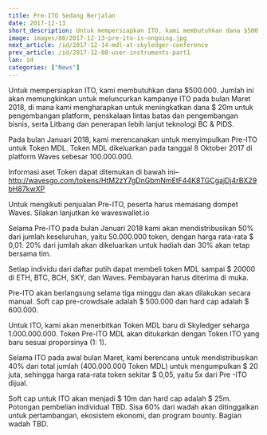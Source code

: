 ```yaml
---
title: Pre-ITO Sedang Berjalan
date: 2017-12-13
short_description: Untuk mempersiapkan ITO, kami membutuhkan dana $500.000.
image: images/80/2017-12-13-pre-ito-is-ongoing.jpg
next_article: /id/2017-12-14-mdl-at-skyledger-conference
prev_article: /id/2017-12-08-user-instruments-part1
lan: id
categories: ["News"]
---
```


Untuk mempersiapkan ITO, kami membutuhkan dana $500.000. Jumlah ini akan memungkinkan untuk meluncurkan kampanye ITO 
pada bulan Maret 2018, di mana kami mengharapkan untuk meningkatkan dana $ 20m untuk pengembangan platform,
penskalaan lintas batas dan pengembangan bisnis, serta Litbang dan penerapan lebih lanjut
teknologi BC & PIDS.

Pada bulan Januari 2018, kami merencanakan untuk menyimpulkan Pre-ITO untuk Token MDL. Token MDL dikeluarkan 
pada tanggal 8 Oktober 2017 di platform Waves sebesar 100.000.000.

Informasi aset Token dapat ditemukan di bawah ini–
http://wavesgo.com/tokens/HtM2zY7gDnGbmNmEtF44K8TGCgajDj4rBX29bH87kwXP

Untuk mengikuti penjualan Pre-ITO, peserta harus memasang dompet Waves. Silakan lanjutkan ke
waveswallet.io

Selama Pre-ITO pada bulan Januari 2018 kami akan mendistribusikan 50% dari jumlah keseluruhan, yaitu 
50.000.000 token, dengan harga rata-rata $ 0,01. 20% dari jumlah akan dikeluarkan untuk hadiah dan 
30% akan tetap bersama tim.

Setiap individu dari daftar putih dapat membeli token MDL sampai $ 20000 di ETH, BTC, 
BCH, SKY, dan Waves. Pembayaran harus diterima di muka.

Pre-ITO akan berlangsung selama tiga minggu dan akan dilakukan secara manual. Soft cap pre-crowdsale 
adalah $ 500.000 dan hard cap adalah $ 600.000.

Untuk ITO, kami akan menerbitkan Token MDL baru di Skyledger seharga 1.000.000.000. Token 
Pre-ITO MDL akan ditukarkan dengan Token ITO yang baru sesuai proporsinya (1: 1).

Selama ITO pada awal bulan Maret, kami berencana untuk mendistribusikan 40% dari total jumlah (400.000.000 
Token MDL) untuk mengumpulkan $ 20 juta, sehingga harga rata-rata token sekitar $ 0,05, yaitu 
5x dari Pre -ITO dijual.

Soft cap untuk ITO akan menjadi $ 10m dan hard cap adalah $ 25m. Potongan pembelian individual TBD. Sisa 60% 
dari wadah akan ditinggalkan untuk pertambangan, ekosistem ekonomi, dan program bounty. Bagian 
wadah TBD.
